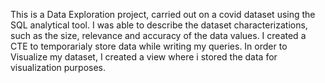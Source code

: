 This is a Data Exploration project, carried out on a covid dataset using the SQL analytical tool.
 I was able to describe the dataset characterizations, such as the size, relevance and accuracy of the data values.
 I created a CTE to temporarialy store data while writing my queries. 
 In order to Visualize my dataset, I created a view where i stored the data for visualization purposes.
 
